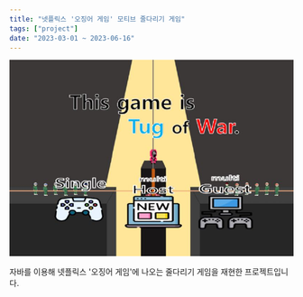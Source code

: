 ```yaml
---
title: "넷플릭스 '오징어 게임' 모티브 줄다리기 게임"
tags: ["project"]
date: "2023-03-01 ~ 2023-06-16"
---
```


![Litmus Project Image](featured.jpg)

자바를 이용해 넷플릭스 '오징어 게임'에 나오는 줄다리기 게임을 재현한 프로젝트입니다.